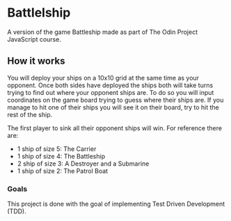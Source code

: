 # Battlelship

A version of the game Battleship made as part of The Odin Project JavaScript course.

## How it works

You will deploy your ships on a 10x10 grid at the same time as your opponent.
Once both sides have deployed the ships both will take turns trying to find out where your opponent ships are.
To do so you will input coordinates on the game board trying to guess where their ships are.
If you manage to hit one of their ships you will see it on their board, try to hit the rest of the ship.

The first player to sink all their opponent ships will win.
For reference there are:

- 1 ship of size 5: The Carrier
- 1 ship of size 4: The Battleship
- 2 ship of size 3: A Destroyer and a Submarine
- 1 ship of size 2: The Patrol Boat

### Goals

This project is done with the goal of implementing Test Driven Development (TDD).
